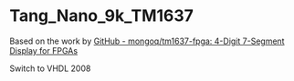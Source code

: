 # Tang_Nano_9k_TM1637

Based on the work by [GitHub - mongoq/tm1637-fpga: 4-Digit 7-Segment Display for FPGAs](https://github.com/mongoq/tm1637-fpga)

Switch to VHDL 2008
